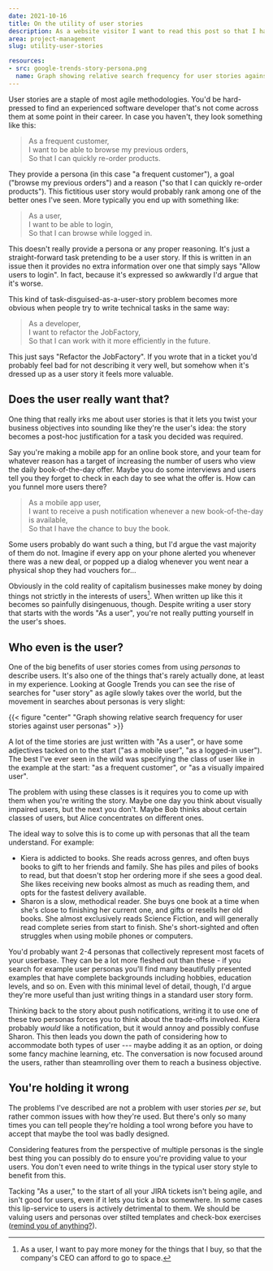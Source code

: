 ```yaml
---
date: 2021-10-16
title: On the utility of user stories
description: As a website visitor I want to read this post so that I have read the post
area: project-management
slug: utility-user-stories

resources:
- src: google-trends-story-persona.png
  name: Graph showing relative search frequency for user stories against user personas
---
```


User stories are a staple of most agile methodologies. You'd be hard-pressed to find
an experienced software developer that's not come across them at some point in their
career. In case you haven't, they look something like this:

> As a frequent customer, \
> I want to be able to browse my previous orders, \
> So that I can quickly re-order products.

They provide a persona (in this case "a frequent customer"), a goal ("browse my previous
orders") and a reason ("so that I can quickly re-order products"). This fictitious user
story would probably rank among one of the better ones I've seen. More typically you end
up with something like:

> As a user, \
> I want to be able to login,\
> So that I can browse while logged in.

This doesn't really provide a persona or any proper reasoning. It's just a straight-forward
task pretending to be a user story. If this is written in an issue then it provides no
extra information over one that simply says "Allow users to login". In fact, because it's
expressed so awkwardly I'd argue that it's worse.

<!--more-->

This kind of task-disguised-as-a-user-story problem becomes more obvious when people try
to write technical tasks in the same way:

> As a developer,\
> I want to refactor the JobFactory,\
> So that I can work with it more efficiently in the future.

This just says "Refactor the JobFactory". If you wrote that in a ticket you'd probably
feel bad for not describing it very well, but somehow when it's dressed up as a user
story it feels more valuable.

## Does the user really want that?

One thing that really irks me about user stories is that it lets you twist your
business objectives into sounding like they're the user's idea: the story becomes
a post-hoc justification for a task you decided was required.

Say you're making a mobile app for an online book store, and your team for whatever
reason has a target of increasing the number of users who view the daily book-of-the-day
offer. Maybe you do some interviews and users tell you they forget to check in each
day to see what the offer is. How can you funnel more users there?

> As a mobile app user, \
> I want to receive a push notification whenever a new book-of-the-day is available, \
> So that I have the chance to buy the book.

Some users probably do want such a thing, but I'd argue the vast majority of them
do not. Imagine if every app on your phone alerted you whenever there was a new
deal, or popped up a dialog whenever you went near a physical shop they had
vouchers for...

Obviously in the cold reality of capitalism businesses make money by doing things
not strictly in the interests of users[^1]. When written up like this it becomes so
painfully disingenuous, though. Despite writing a user story that starts with
the words "As a user", you're not really putting yourself in the user's shoes.

## Who even is the user?

One of the big benefits of user stories comes from using _personas_
to describe users. It's also one of the things that's rarely actually done, at
least in my experience. Looking at Google Trends you can see the rise of searches
for "user story" as agile slowly takes over the world, but the movement in
searches about personas is very slight:

{{< figure "center" "Graph showing relative search frequency for user stories against user personas" >}}

A lot of the time stories are just written with "As a user", or have some
adjectives tacked on to the start ("as a mobile user", "as a logged-in user").
The best I've ever seen in the wild was specifying the class of user like
in the example at the start: "as a frequent customer", or "as a visually impaired user".

The problem with using these classes is it requires you to come up with them
when you're writing the story. Maybe one day you think about visually impaired
users, but the next you don't. Maybe Bob thinks about certain classes of users,
but Alice concentrates on different ones.

The ideal way to solve this is to come up with personas that all the team
understand. For example:

* Kiera is addicted to books. She reads across genres, and often buys books
  to gift to her friends and family. She has piles and piles of books to
  read, but that doesn't stop her ordering more if she sees a good deal.
  She likes receiving new books almost as much as reading them, and opts
  for the fastest delivery available.
* Sharon is a slow, methodical reader. She buys one book at a time when she's
  close to finishing her current one, and gifts or resells her old books.
  She almost exclusively reads Science Fiction, and will generally read
  complete series from start to finish. She's short-sighted and often
  struggles when using mobile phones or computers.

You'd probably want 2-4 personas that collectively represent most facets of your
userbase. They can be a lot more fleshed out than these - if you search for
example user personas you'll find many beautifully presented examples that
have complete backgrounds including hobbies, education levels, and so on.
Even with this minimal level of detail, though, I'd argue they're more useful
than just writing things in a standard user story form.

Thinking back to the story about push notifications, writing it to use one
of these two personas forces you to think about the trade-offs involved. Kiera
probably _would_ like a notification, but it would annoy and possibly confuse
Sharon. This then leads you down the path of considering how to accommodate
both types of user --- maybe adding it as an option, or doing some fancy machine
learning, etc. The conversation is now focused around the users, rather than
steamrolling over them to reach a business objective.

## You're holding it wrong

The problems I've described are not a problem with user stories _per se_, but
rather common issues with how they're used. But there's only so many times you
can tell people they're holding a tool wrong before you have to accept that maybe
the tool was badly designed.

Considering features from the perspective of multiple personas is the single
best thing you can possibly do to ensure you're providing value to your users.
You don't even need to write things in the typical user story style to benefit
from this.

Tacking "As a user," to the start of all your JIRA tickets isn't being agile,
and isn't good for users, even if it lets you tick a box somewhere. In some
cases this lip-service to users is actively detrimental to them. We should
be valuing users and personas over stilted templates and check-box exercises
([remind you of anything?](https://agilemanifesto.org/)).

[^1]: As a user, I want to pay more money for the things that I buy,
so that the company's CEO can afford to go to space.
